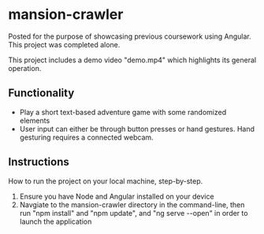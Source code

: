 # mansion-crawler

<p>Posted for the purpose of showcasing previous coursework using Angular. This project was completed alone.</p>

<p>This project includes a demo video "demo.mp4" which highlights its general operation.</p>

## Functionality

<ul>
    <li>Play a short text-based adventure game with some randomized elements</li>
    <li>User input can either be through button presses or hand gestures. Hand gesturing requires a connected webcam.</li>
</ul>

## Instructions

<p>How to run the project on your local machine, step-by-step.</p>

<ol>
    <li>Ensure you have Node and Angular installed on your device</li>
    <li>Navgiate to the mansion-crawler directory in the command-line, then run "npm install" and "npm update", and "ng serve --open" in order to launch the application</li>
</ol>
